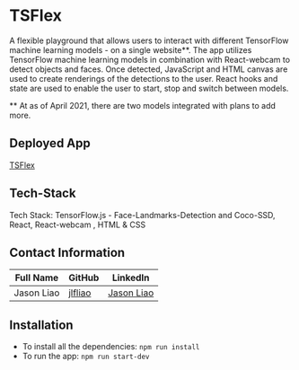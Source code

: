 # TSFlex

A flexible playground that allows users to interact with different TensorFlow machine learning models - on a single website**. The app utilizes TensorFlow machine learning models in combination with React-webcam to detect objects and faces. Once detected, JavaScript and HTML canvas are used to create renderings of the detections to the user. React hooks and state are used to enable the user to start, stop and switch between models.

** At as of April 2021, there are two models integrated with plans to add more.

## Deployed App

<a href="https://tsflex.herokuapp.com"> TSFlex </a>

## Tech-Stack

Tech Stack: TensorFlow.js - Face-Landmarks-Detection and Coco-SSD, React, React-webcam , HTML & CSS
## Contact Information

<table>
      <thead>
        <tr>
          <th>Full Name</th>
          <th>GitHub</th>
          <th>LinkedIn</th>
        </tr>
      </thead>
      <tbody>
            <tr>
              <td>Jason Liao</td>
              <td><a href="https://github.com/jlfliao">jlfliao</a></td>
              <td><a href="https://www.linkedin.com/in/jasonliao1/">Jason Liao</a></td>
            </tr>
      </tbody>
  </table>
  
  ## Installation

* To install all the dependencies: `npm run install`
* To run the app: `npm run start-dev`
